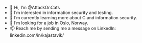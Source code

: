 - 👋 Hi, I’m @AttackOnCats
- 👀 I’m interested in information security and testing.
- 🌱 I’m currently learning more about C and information security.
- 💞️ I’m looking for a job in Oslo, Norway.
- 📫 Reach me by sending me a message on LinkedIn: linkedin.com/in/kajastavik/

<!---
AttackOnCats/AttackOnCats is a ✨ special ✨ repository because its `README.md` (this file) appears on your GitHub profile.
You can click the Preview link to take a look at your changes.
--->

